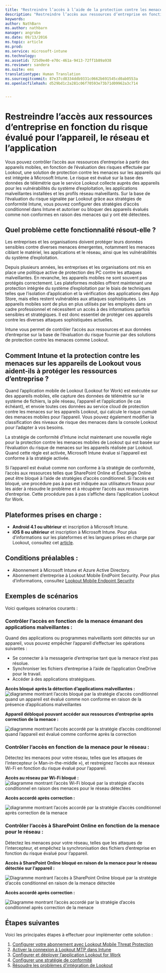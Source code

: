 ```yaml
---
title: "Restreindre l’accès à l’aide de la protection contre les menaces sur les appareils | Microsoft Intune"
description: "Restreindre l’accès aux ressources d’entreprise en fonction du risque évalué pour l’appareil, le réseau et l’application."
keywords: 
author: NathBarn
ms.author: nathbarn
manager: angrobe
ms.date: 09/13/2016
ms.topic: article
ms.prod: 
ms.service: microsoft-intune
ms.technology: 
ms.assetid: 725d9e40-e70c-461a-9413-72ff1b89a938
ms.reviewer: sandera
ms.suite: ems
translationtype: Human Translation
ms.sourcegitcommit: 87e37cd8334ddb9331c0662b691545cd0ab0553a
ms.openlocfilehash: d529bd1c2a281c06f70593e73b71d09962a3c714


---
```


# <a name="restrict-access-to-company-resource-based-on-device-network-and-application-risk"></a>Restreindre l’accès aux ressources d’entreprise en fonction du risque évalué pour l’appareil, le réseau et l’application
Vous pouvez contrôler l’accès aux ressources d’entreprise à partir des appareils mobiles, en fonction de l’évaluation des risques effectuée par Lookout, une solution de protection contre les menaces sur les appareils qui est intégrée à Microsoft Intune. Le risque est évalué sur la base des données de télémétrie que le service Lookout collecte auprès des appareils pour les vulnérabilités du système d’exploitation, les applications malveillantes installées et les profils réseau malveillants. Sur la base de l’évaluation du risque signalée par Lookout grâce aux stratégies de conformité Intune, vous pouvez configurer des stratégies d’accès conditionnel dans Intune et autoriser ou bloquer des appareils évalués comme non conformes en raison des menaces qui y ont été détectées.  

## <a name="what-problem-does-this-solve"></a>Quel problème cette fonctionnalité résout-elle ?
Les entreprises et les organisations doivent protéger leurs données sensibles contre diverses menaces émergentes, notamment les menaces ciblant le matériel, les applications et le réseau, ainsi que les vulnérabilités du système d’exploitation.

Depuis plusieurs années, les entreprises et les organisations ont mis en place une politique active de protection des PC contre les attaques malveillantes. En revanche, les appareils mobiles ne sont souvent pas protégés correctement. Les plateformes mobiles offrent maintenant une protection intégrée du système d’exploitation par le biais de techniques telles que l’isolation d’application et la vérification des applications des App Store, mais elles restent vulnérables aux attaques sophistiquées. Les appareils mobiles sont de plus en plus utilisés par les employés dans un cadre professionnel et nécessitent un accès à des informations parfois sensibles et stratégiques. Il est donc essentiel de protéger ces appareils contre les diverses attaques sophistiquées actuelles.

Intune vous permet de contrôler l’accès aux ressources et aux données d’entreprise sur la base de l’évaluation du risque fournie par des solutions de protection contre les menaces comme Lookout.

## <a name="how-do-intune-and-lookout-device-threat-protection-help-protect-company-resources"></a>Comment Intune et la protection contre les menaces sur les appareils de Lookout vous aident-ils à protéger les ressources d’entreprise ?
Quand l’application mobile de Lookout (Lookout for Work) est exécutée sur des appareils mobiles, elle capture des données de télémétrie sur le système de fichiers, la pile réseau, l’appareil et l’application (le cas échéant), et envoie toutes ces données au service cloud de protection contre les menaces sur les appareils Lookout, qui calcule le risque cumulé des menaces mobiles pour l’appareil. Vous pouvez également modifier la classification des niveaux de risque des menaces dans la console Lookout pour l’adapter à vos besoins.  

La stratégie de conformité d’Intune inclut maintenant une nouvelle règle pour la protection contre les menaces mobiles de Lookout qui est basée sur l’évaluation du risque de menaces sur les appareils réalisée par Lookout. Quand cette règle est activée, Microsoft Intune évalue si l’appareil est conforme à la stratégie activée.

Si l’appareil est évalué comme non conforme à la stratégie de conformité, l’accès aux ressources telles que SharePoint Online et Exchange Online peut être bloqué à l’aide de stratégies d’accès conditionnel. Si l’accès est bloqué, une procédure pas à pas est indiquée aux utilisateurs finaux pour les aider à résoudre le problème et à récupérer l’accès aux ressources d’entreprise. Cette procédure pas à pas s’affiche dans l’application Lookout for Work.
## <a name="supported-platforms"></a>Plateformes prises en charge :
* **Android 4.1 ou ultérieur** et inscription à Microsoft Intune.
* **iOS 8 ou ultérieur** et inscription à Microsoft Intune.
Pour plus d’informations sur les plateformes et les langues prises en charge par Lookout, consultez cet [article](https://personal.support.lookout.com/hc/en-us/articles/114094140253).

## <a name="prerequisites"></a>Conditions préalables :
* Abonnement à Microsoft Intune et Azure Active Directory.
* Abonnement d’entreprise à Lookout Mobile EndPoint Security.  Pour plus d’informations, consultez [Lookout Mobile Endpoint Security](https://www.lookout.com/products/mobile-endpoint-security)

## <a name="example-scenarios"></a>Exemples de scénarios
Voici quelques scénarios courants :
### <a name="control-access-based-on-threat-from-malicious-apps"></a>Contrôler l’accès en fonction de la menace émanant des applications malveillantes :
Quand des applications ou programmes malveillants sont détectés sur un appareil, vous pouvez empêcher l’appareil d’effectuer les opérations suivantes :
* Se connecter à la messagerie d’entreprise tant que la menace n’est pas résolue.
* Synchroniser les fichiers d’entreprise à l’aide de l’application OneDrive pour le travail.
* Accéder à des applications stratégiques.

**Accès bloqué après la détection d’applications malveillantes :**
![diagramme montrant l’accès bloqué par la stratégie d’accès conditionnel quand un appareil est évalué comme non conforme en raison de la présence d’applications malveillantes](../media/mtp/malicious-apps-blocked.png)

**Appareil débloqué pouvant accéder aux ressources d’entreprise après correction de la menace :**

![diagramme montrant l’accès accordé par la stratégie d’accès conditionnel quand l’appareil est évalué comme conforme après la correction](../media/mtp/malicious-apps-unblocked.png)
### <a name="control-access-based-on-threat-to-network"></a>Contrôler l’accès en fonction de la menace pour le réseau :
Détectez les menaces pour votre réseau, telles que les attaques de l’intercepteur (« Man-in-the-middle »), et restreignez l’accès aux réseaux Wi-Fi en fonction du risque évalué pour l’appareil.

**Accès au réseau par Wi-Fi bloqué :**
![diagramme montrant l’accès Wi-Fi bloqué par la stratégie d’accès conditionnel en raison des menaces pour le réseau détectées](../media/mtp/network-wifi-blocked.png)

**Accès accordé après correction :**

![diagramme montrant l’accès accordé par la stratégie d’accès conditionnel après correction de la menace](../media/mtp/network-wifi-unblocked.png)
### <a name="control-access-to-sharepoint-online-based-on-threat-to-network"></a>Contrôler l’accès à SharePoint Online en fonction de la menace pour le réseau :

Détectez les menaces pour votre réseau, telles que les attaques de l’intercepteur, et empêchez la synchronisation des fichiers d’entreprise en fonction du risque évalué pour l’appareil.

**Accès à SharePoint Online bloqué en raison de la menace pour le réseau détectée sur l’appareil :**

![Diagramme montrant l’accès à SharePoint Online bloqué par la stratégie d’accès conditionnel en raison de la menace détectée](../media/mtp/network-spo-blocked.png)


**Accès accordé après correction :**

![Diagramme montrant l’accès accordé par la stratégie d’accès conditionnel après correction de la menace](../media/mtp/network-spo-unblocked.png)

## <a name="next-steps"></a>Étapes suivantes
Voici les principales étapes à effectuer pour implémenter cette solution :
1.  [Configurer votre abonnement avec Lookout Mobile Threat Protection](set-up-your-subscription-with-lookout-mtp.md)
2.  [Activer la connexion à Lookout MTP dans Intune](enable-lookout-mtp-connection-in-intune.md)
3.  [Configurer et déployer l’application Lookout for Work](configure-and-deploy-lookout-for-work-apps.md)
4.  [Configurer une stratégie de conformité](enable-device-threat-protection-rule-in-compliance-policy.md)
5.  [Résoudre les problèmes d’intégration de Lookout](http://docs.microsoft.com/en-us/intune/troubleshoot/troubleshooting-lookout-integration)



<!--HONumber=Dec16_HO2-->


